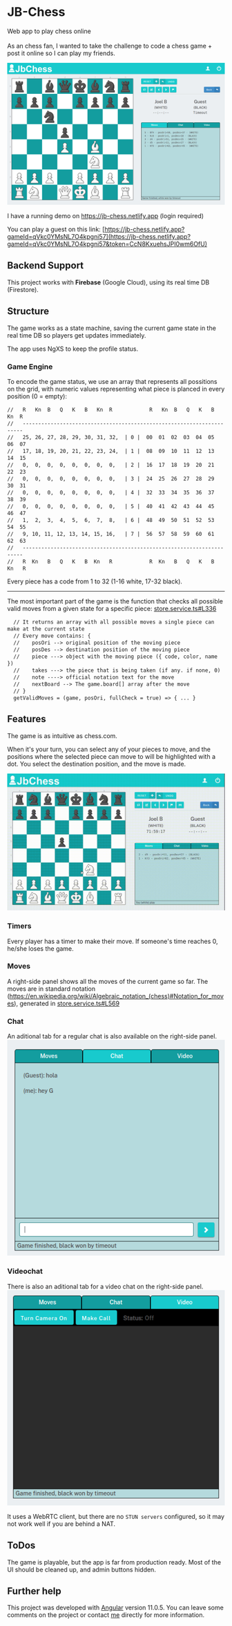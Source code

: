 # JB-Chess

Web app to play chess online<br/>
<br/>
As an chess fan, I wanted to take the challenge to code a chess game + post it online so I can play my friends.

![Screenshot of a game example](./sample1.png)

I have a running demo on https://jb-chess.netlify.app (login required)<br/>

You can play a guest on this link: [https://jb-chess.netlify.app?gameId=qVkc0YMsNL7O4kpgni57](https://jb-chess.netlify.app?gameId=qVkc0YMsNL7O4kpgni57&token=CcN8KxuehsJPI0wm6OfU)


## Backend Support

This project works with **Firebase** (Google Cloud), using its real time DB (Firestore).<br/>

## Structure

The game works as a state machine, saving the current game state in the real time DB so players get updates immediately.

The app uses NgXS to keep the profile status.

### Game Engine

To encode the game status, we use an array that represents all possitions on the grid, with numeric values representing what piece is planced in every position (0 = empty):
```
//   R   Kn  B   Q   K   B   Kn  R            R   Kn  B   Q   K   B   Kn  R
//   ----------------------------------------------------------------------
//   25, 26, 27, 28, 29, 30, 31, 32,  | 0 |  00  01  02  03  04  05  06  07
//   17, 18, 19, 20, 21, 22, 23, 24,  | 1 |  08  09  10  11  12  13  14  15
//   0,  0,  0,  0,  0,  0,  0,  0,   | 2 |  16  17  18  19  20  21  22  23
//   0,  0,  0,  0,  0,  0,  0,  0,   | 3 |  24  25  26  27  28  29  30  31
//   0,  0,  0,  0,  0,  0,  0,  0,   | 4 |  32  33  34  35  36  37  38  39
//   0,  0,  0,  0,  0,  0,  0,  0,   | 5 |  40  41  42  43  44  45  46  47
//   1,  2,  3,  4,  5,  6,  7,  8,   | 6 |  48  49  50  51  52  53  54  55
//   9, 10, 11, 12, 13, 14, 15, 16,   | 7 |  56  57  58  59  60  61  62  63
//   ----------------------------------------------------------------------
//   R  Kn   B   Q   K   B  Kn   R            R  Kn   B   Q   K   B  Kn   R
```

Every piece has a code from 1 to 32 (1-16 white, 17-32 black).

<hr>

The most important part of the game is the function that checks all possible valid moves from a given state for a specific piece: [store.service.ts#L336](./src/app/core/store/store.service.ts#L336)
```
  // It returns an array with all possible moves a single piece can make at the current state
  // Every move contains: {
  //    posOri --> original position of the moving piece
  //    posDes --> destination position of the moving piece
  //    piece ---> object with the moving piece ({ code, color, name })
  //    takes ---> the piece that is being taken (if any. if none, 0)
  //    note ----> official notation text for the move
  //    nextBoard --> The game.board[] array after the move
  // }
  getValidMoves = (game, posOri, fullCheck = true) => { ... }
```

## Features
The game is as intuitive as chess.com.<br/>

When it's your turn, you can select any of your pieces to move, and the positions where the selected piece can move to will be highlighted with a dot. You select the destination position, and the move is made.

![Screenshot of an animated game example](./sample2.gif)

### Timers
Every player has a timer to make their move. If someone's time reaches 0, he/she loses the game.

### Moves
A right-side panel shows all the moves of the current game so far.
The moves are in standard notation (https://en.wikipedia.org/wiki/Algebraic_notation_(chess)#Notation_for_moves), generated in [store.service.ts#L569](./src/app/core/store/store.service.ts#L569)

### Chat
An aditional tab for a regular chat is also available on the right-side panel.
![Screenshot of the chat](./sample3.png)

### Videochat
There is also an aditional tab for a video chat on the right-side panel.
![Screenshot of the video chat](./sample4.png)

It uses a WebRTC client, but there are no `STUN servers` configured, so it may not work well if you are behind a NAT.


## ToDos
The game is playable, but the app is far from production ready. Most of the UI should be cleaned up, and admin buttons hidden.

## Further help
This project was developed with [Angular](https://angular.dev/) version 11.0.5.
You can leave some comments on the project or contact [me](mailto:joel.barba.vidal@gmail.com) directly for more information.